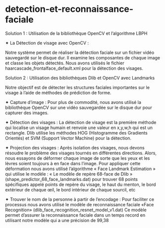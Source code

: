 # detection-et-reconnaissance-faciale

Solution 1 : Utilisation de la bibliothèque OpenCV et l’algorithme LBPH

✦ La Détection de visage avec OpenCV :

Notre système permet de réaliser la détection faciale sur un fichier vidéo sauvegardé sur le disque
dur. Il examine les composantes de chaque image et classe les objets détectés. Nous avons utilisés
le fichier haarcascade_frontalface_default.xml pour la détection des visages.

Solution 2 : Utilisation des bibliothèques Dlib et OpenCV avec
Landmarks

Notre objectif est de détecter les structures faciales importantes sur le visage à l’aide de méthodes de
prédiction de forme.

✦ Capture d’image :
Pour plus de commodité, nous avons utilisé la bibliothèque OpenCV sur une vidéo sauvegardée
sur le disque dur pour capturer des images.

✦ Détection des visages :
La détection de visage est la première méthode qui localise un visage humain et renvoie une
valeur en x,y,w,h qui est un rectangle.
Dlib utilise les méthodes HOG (Histogramme des Gradients Orientés) et SVM (Support Vector
Machine) pour la détection.

✦ Projection des visages :
Après isolation des visages, nous devons résoudre le problème des visages tournés en différentes
directions. Alors, nous essayons de déformer chaque image de sorte que les yeux et les lèvres soient
toujours à en face dans l’image. Pour appliquer cette déformation nous avons utilisé l’algorithme
« Face Landmark Estimation » qui utilise le modèle :
« Le modèle de repère 68-face de Dlib » (shape_predictor_68_face_landmarks.dat)
pour trouver 68 points spécifiques appelé points de repère du visage, le haut du menton, le bord
extérieur de chaque œil, le bord intérieur de chaque sourcil, etc

✦ Trouver le nom de la personne à partir de l’encodage :
Pour faciliter ce processus nous avons utilisé le modèle de reconnaissance faciale «Face Recognition»
(dlib_face_recognition_resnet_model_v1.dat) Ce modèle permet d’assurer la reconnaissance
faciale dans un temps record en utilisant notre modèle qui a une précision de 99,38

